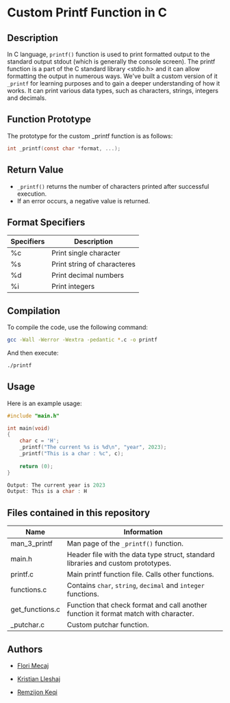 # Custom Printf Function in C

## Description

In C language, `printf()` function is used to print formatted output to the standard output stdout (which is generally the console screen).  The printf function is a part of the C standard library <stdio.h> and it can allow formatting the output in numerous ways. We've built a custom version of it `_printf` for learning purposes and to gain a deeper understanding of how it works. It can print various data types, such as characters, strings, integers and decimals.

## Function Prototype
The prototype for the custom _printf function is as follows:
```c
int _printf(const char *format, ...);
```

## Return Value
* `_printf()` returns the number of characters printed after successful execution.
* If an error occurs, a negative value is returned.

## Format Specifiers

| Specifiers      | Description |
| ----------- | ----------- |
| %c  | Print single character |
| %s  | Print string of characteres |
| %d  | Print decimal numbers|
| %i  | Print integers |


## Compilation

To compile the code, use the following command:

```bash
gcc -Wall -Werror -Wextra -pedantic *.c -o printf
```
And then execute:
```bash
./printf
```


## Usage
Here is an example usage:
```c
#include "main.h"

int main(void)
{
    char c = 'H';
    _printf("The current %s is %d\n", "year", 2023);
    _printf("This is a char : %c", c);
    
    return (0);
}

Output: The current year is 2023
Output: This is a char : H
```
## Files contained in this repository 

| Name  | Information |
| ------------- | ------------- |
| man_3_printf  | 	Man page of the `_printf()` function.  |
| main.h  | Header file with the data type struct, standard libraries and custom prototypes.  |
| printf.c  | Main printf function file. Calls other functions.  |
| functions.c | Contains `char`, `string`, `decimal` and `integer` functions. |
| get_functions.c | Function that check format and call another function it format match with character. |
| _putchar.c | Custom putchar function. |

## Authors

- [Flori Mecaj](https://github.com/FloriMecaj)

- [Kristian Lleshaj](https://github.com/kristian0808)
- [Remzijon Keqi](https://github.com/Remz97)

